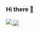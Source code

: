 ### Hi there 👋

<!--
**PanagiotisKaraliolios/PanagiotisKaraliolios** is a ✨ _special_ ✨ repository because its `README.md` (this file) appears on your GitHub profile.

Here are some ideas to get you started:

- 🔭 I’m currently working on ...
- 🌱 I’m currently learning ...
- 👯 I’m looking to collaborate on ...
- 🤔 I’m looking for help with ...
- 💬 Ask me about ...
- 📫 How to reach me: ...
- 😄 Pronouns: ...
- ⚡ Fun fact: ...
-->

<!--
[![Anurag's GitHub stats](https://github-readme-stats.vercel.app/api?username=PanagiotisKaraliolios&count_private=true&show_icons=true&theme=tokyonight&include_all_commits=true&count_private=true&show_owner=true)](https://github.com/PanagiotisKaraliolios/github-readme-stats)


[![Top Langs](https://github-readme-stats.vercel.app/api/top-langs/?username=PanagiotisKaraliolios&theme=tokyonight&layout=compact)](https://github.com/PanagiotisKaraliolios/github-readme-stats)
-->

<a href="https://github.com/PanagiotisKaraliolios/github-readme-stats">
  <img  src="https://github-readme-stats.vercel.app/api?username=PanagiotisKaraliolios&count_private=true&show_icons=true&theme=tokyonight&include_all_commits=true&count_private=true&show_owner=true" />
</a>
<a href="https://github.com/PanagiotisKaraliolios/github-readme-stats">
  <img align="center" src="https://github-readme-stats.vercel.app/api/top-langs/?username=PanagiotisKaraliolios&theme=tokyonight&layout=compact" />
</a>
